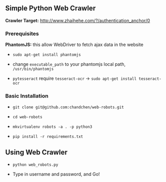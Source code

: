 ## Simple Python Web Crawler

**Crawler Target:** http://www.zhaihehe.com/?/authentication_anchor/0

### Prerequisites

**PhantomJS:** this allow WebDriver to fetch ajax data in the website

- `sudo apt-get install phantomjs`

- change `executable_path` to your phantomjs local path, `/usr/bin/phantomjs`

- `pytesseract` require `tesseract-ocr` -> `sudo apt-get install tesseract-ocr`

### Basic Installation

- `git clone git@github.com:chandchen/web-robots.git`

- `cd web-robots`

- `mkvirtualenv robots -a . -p python3`

- `pip install -r requirements.txt`

## Using Web Crawler

- `python web_robots.py`

- Type in username and password, and Go!
